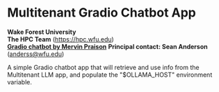 # Multitenant Gradio Chatbot App

**Wake Forest University**<br>
**The HPC Team** (https://hpc.wfu.edu)<br>
**[Gradio chatbot by Mervin Praison](https://mer.vin/2025/01/ollama-reasoning-chatbot-with-gradio-ui)**
**Principal contact: Sean Anderson** (anderss@wfu.edu)

A simple Gradio chatbot app that will retrieve and use info from the Multitenant LLM app, and populate the "$OLLAMA_HOST" environment variable.
